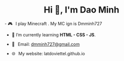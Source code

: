 <h1 align="center">Hi 👋, I'm Dao Minh</h1>
- 🎮⠀I play Minecraft . My MC ign is Dmminh727

- 🌱 I’m currently learning **HTML - CSS - JS**.

- 📧⠀Email: dmminh727@gmail.com

- 🌐⠀My website: latdoviettel.github.io

